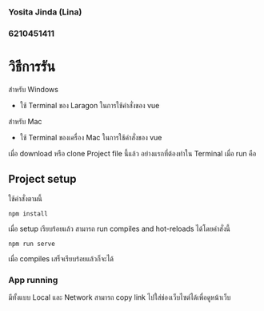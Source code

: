 ### Yosita Jinda (Lina)
### 6210451411

# วิธีการรัน

สำหรับ Windows
- ใช้ Terminal ของ Laragon ในการใช้คำสั่งของ vue

สำหรับ Mac
- ใช้ Terminal ของเครื่อง Mac ในการใช้คำสั่งของ vue

เมื่อ download หรือ clone Project file นี้แล้ว
อย่างแรกที่ต้องทำใน Terminal เมื่อ run คือ
## Project setup
ใช้คำสั่งตามนี้ 
```
npm install
```

เมื่อ setup เรียบร้อยแล้ว สามารถ run compiles and hot-reloads ได้โดยคำสั่งนี้
```
npm run serve
```

เมื่อ compiles เสร็จเรียบร้อยแล้วก็จะได้ 
### App running 
มีทั้งแบบ Local และ Network สามารถ copy link ไปใส่ช่องเว็บไซต์ได้เพื่อดูหน้าเว็บ
